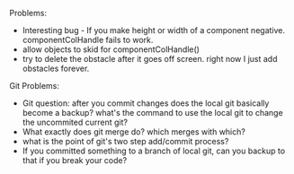 Problems:
 - Interesting bug - If you make height or width of a component negative. componentColHandle fails to work. 
 - allow objects to skid for componentColHandle()
 - try to delete the obstacle after it goes off screen. right now I just add obstacles forever. 
 
 Git Problems:
 - Git question: after you commit changes does the local git basically become a backup? what's the command to use the local git to change the uncommited current git?
 - What exactly does git merge do? which merges with which?
 - what is the point of git's two step add/commit process?
 - If you committed something to a branch of local git, can you backup to that if you break your code? 